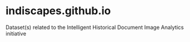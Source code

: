 # indiscapes.github.io
Dataset(s) related to the Intelligent Historical Document Image Analytics initiative 
